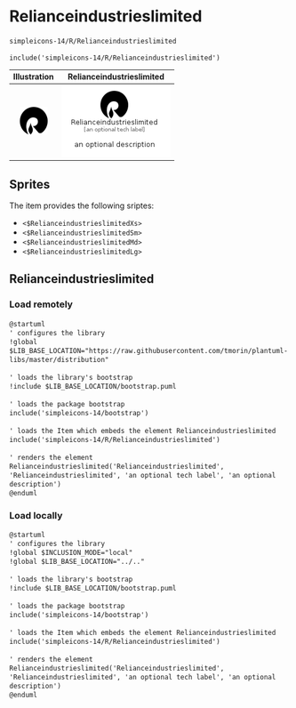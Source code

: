 # Relianceindustrieslimited


```text
simpleicons-14/R/Relianceindustrieslimited
```

```text
include('simpleicons-14/R/Relianceindustrieslimited')
```



| Illustration | Relianceindustrieslimited |
| :---: | :---: |
| ![illustration for Illustration](../../simpleicons-14/R/Relianceindustrieslimited.png) | ![illustration for Relianceindustrieslimited](../../simpleicons-14/R/Relianceindustrieslimited.Local.png) |



## Sprites
The item provides the following sriptes:

- `<$RelianceindustrieslimitedXs>`
- `<$RelianceindustrieslimitedSm>`
- `<$RelianceindustrieslimitedMd>`
- `<$RelianceindustrieslimitedLg>`





## Relianceindustrieslimited

### Load remotely
```plantuml
@startuml
' configures the library
!global $LIB_BASE_LOCATION="https://raw.githubusercontent.com/tmorin/plantuml-libs/master/distribution"

' loads the library's bootstrap
!include $LIB_BASE_LOCATION/bootstrap.puml

' loads the package bootstrap
include('simpleicons-14/bootstrap')

' loads the Item which embeds the element Relianceindustrieslimited
include('simpleicons-14/R/Relianceindustrieslimited')

' renders the element
Relianceindustrieslimited('Relianceindustrieslimited', 'Relianceindustrieslimited', 'an optional tech label', 'an optional description')
@enduml
```

### Load locally
```plantuml
@startuml
' configures the library
!global $INCLUSION_MODE="local"
!global $LIB_BASE_LOCATION="../.."

' loads the library's bootstrap
!include $LIB_BASE_LOCATION/bootstrap.puml

' loads the package bootstrap
include('simpleicons-14/bootstrap')

' loads the Item which embeds the element Relianceindustrieslimited
include('simpleicons-14/R/Relianceindustrieslimited')

' renders the element
Relianceindustrieslimited('Relianceindustrieslimited', 'Relianceindustrieslimited', 'an optional tech label', 'an optional description')
@enduml
```


